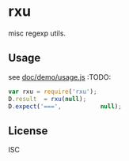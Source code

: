 ﻿
rxu
===
misc regexp utils.


Usage
-----
see [doc/demo/usage.js](doc/demo/usage.js)
:TODO:


```javascript
var rxu = require('rxu');
D.result  = rxu(null);
D.expect('===',           null);
```


License
-------
ISC
